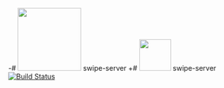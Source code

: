 -# <img height="128" src="https://avatars0.githubusercontent.com/u/39216079?s=200&v=4"/> swipe-server
+# <img height="64" src="https://avatars0.githubusercontent.com/u/39216079?s=200&v=4"/> swipe-server
 [![Build Status](https://travis-ci.org/swipe-app/swipe-server.svg?branch=master)](https://travis-ci.org/swipe-app/swipe-server)
